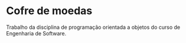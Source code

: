 # Cofre de moedas
Trabalho da disciplina de programação orientada a objetos do curso de Engenharia de Software.
